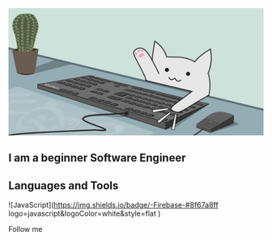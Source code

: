 [![Header](https://github.com/softboy17/softboy17/blob/main/assets/header.gif)]()

## I am a beginner Software Engineer

## Languages and Tools
![JavaScript](https://img.shields.io/badge/-Firebase-#8f67a8ff
logo=javascript&logoColor=white&style=flat
)

Follow me
